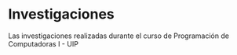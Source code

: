 # Investigaciones
Las investigaciones realizadas durante el curso de Programación de Computadoras I - UIP
